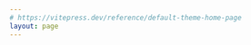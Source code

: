 ```yaml
---
# https://vitepress.dev/reference/default-theme-home-page
layout: page
---
```


<script setup>

import HomeStyle from "./components/Home.style.vue"
import AboutUs from "./components/AboutUs.vue"
import HomeHeader from "./components/HomeHeader.vue"
import Ministry from "./components/Ministry.vue"
import ContactAndSocials from "./components/ContactAndSocials.vue"
import Donation from "./components/Donation.vue"
import Footer from "./components/Footer.vue"

</script>

<HomeStyle />

<HomeHeader />
<AboutUs />
<Ministry />
<ContactAndSocials />
<br>
<Donation />
<br>
<Footer />

